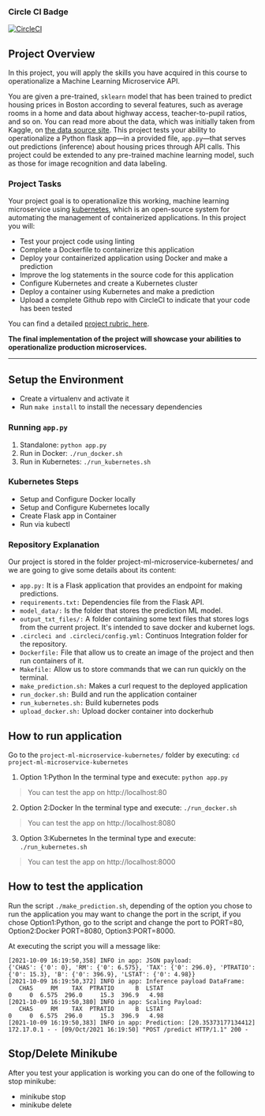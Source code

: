 ### Circle CI Badge
[![CircleCI](https://circleci.com/gh/juanvaes/DevOps_Microservices.svg?style=svg)](https://circleci.com/gh/circleci/DevOps_Microservices.svg?style=svg)

## Project Overview

In this project, you will apply the skills you have acquired in this course to operationalize a Machine Learning Microservice API. 

You are given a pre-trained, `sklearn` model that has been trained to predict housing prices in Boston according to several features, such as average rooms in a home and data about highway access, teacher-to-pupil ratios, and so on. You can read more about the data, which was initially taken from Kaggle, on [the data source site](https://www.kaggle.com/c/boston-housing). This project tests your ability to operationalize a Python flask app—in a provided file, `app.py`—that serves out predictions (inference) about housing prices through API calls. This project could be extended to any pre-trained machine learning model, such as those for image recognition and data labeling.

### Project Tasks

Your project goal is to operationalize this working, machine learning microservice using [kubernetes](https://kubernetes.io/), which is an open-source system for automating the management of containerized applications. In this project you will:
* Test your project code using linting
* Complete a Dockerfile to containerize this application
* Deploy your containerized application using Docker and make a prediction
* Improve the log statements in the source code for this application
* Configure Kubernetes and create a Kubernetes cluster
* Deploy a container using Kubernetes and make a prediction
* Upload a complete Github repo with CircleCI to indicate that your code has been tested

You can find a detailed [project rubric, here](https://review.udacity.com/#!/rubrics/2576/view).

**The final implementation of the project will showcase your abilities to operationalize production microservices.**

---

## Setup the Environment

* Create a virtualenv and activate it
* Run `make install` to install the necessary dependencies

### Running `app.py`

1. Standalone:  `python app.py`
2. Run in Docker:  `./run_docker.sh`
3. Run in Kubernetes:  `./run_kubernetes.sh`

### Kubernetes Steps

* Setup and Configure Docker locally
* Setup and Configure Kubernetes locally
* Create Flask app in Container
* Run via kubectl

### Repository Explanation
Our project is stored in the folder project-ml-microservice-kubernetes/ and we are going to give some details about its content:

- `app.py:` It is a Flask application that provides an endpoint for making predictions.
- `requirements.txt:` Dependencies file from the Flask API.
- `model_data/:` Is the folder that stores the prediction ML model.
- `output_txt_files/:` A folder containing some text files that stores logs from the current project. It's intended to save docker and kubernet logs.
- `.circleci and .circleci/config.yml:` Continuos Integration folder for the repository. 
- `Dockerfile:` File that allow us to create an image of the project and then run containers of it.
- `Makefile:` Allow us to store commands that we can run quickly on the terminal.
- `make_prediction.sh:` Makes a curl request to the deployed application
- `run_docker.sh:` Build and run the application container
- `run_kubernetes.sh:` Build kubernetes pods
- `upload_docker.sh:` Upload docker container into dockerhub

## How to run application
Go to the `project-ml-microservice-kubernetes/` folder by executing: 
```cd project-ml-microservice-kubernetes```
1. Option 1:Python In the terminal type and execute: `python app.py`
> You can test the app on http://localhost:80
2. Option 2:Docker In the terminal type and execute: `./run_docker.sh`
> You can test the app on http://localhost:8080
3. Option 3:Kubernetes In the terminal type and execute: `./run_kubernetes.sh`
> You can test the app on http://localhost:8000

## How to test the application
Run the script `./make_prediction.sh`, depending of the option you chose to run the application you may want
to change the port in the script, if you chose Option1:Python, go to the script and change the port to PORT=80,
Option2:Docker PORT=8080, Option3:PORT=8000. 

At executing the script you will a message like:
```
[2021-10-09 16:19:50,358] INFO in app: JSON payload: 
{'CHAS': {'0': 0}, 'RM': {'0': 6.575}, 'TAX': {'0': 296.0}, 'PTRATIO': {'0': 15.3}, 'B': {'0': 396.9}, 'LSTAT': {'0': 4.98}}
[2021-10-09 16:19:50,372] INFO in app: Inference payload DataFrame: 
   CHAS     RM    TAX  PTRATIO      B  LSTAT
0     0  6.575  296.0     15.3  396.9   4.98
[2021-10-09 16:19:50,380] INFO in app: Scaling Payload: 
   CHAS     RM    TAX  PTRATIO      B  LSTAT
0     0  6.575  296.0     15.3  396.9   4.98
[2021-10-09 16:19:50,383] INFO in app: Prediction: [20.35373177134412]
172.17.0.1 - - [09/Oct/2021 16:19:50] "POST /predict HTTP/1.1" 200 -
```

## Stop/Delete Minikube
After you test your application is working you can do one of the following to stop minikube:
- minikube stop
- minikube delete